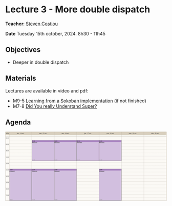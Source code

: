 # Lecture 3 - More double dispatch
**Teacher**: [Steven Costiou](https://kloum.io/costiou)

**Date** Tuesday 15th october, 2024. 8h30 - 11h45

## Objectives

- Deeper in double dispatch

## Materials

Lectures are available in video and pdf:

- M9-5 [Learning from a Sokoban implementation](https://advanced-design-mooc.pharo.org/#module9) (if not finished)
- M7-8 [Did You really Understand Super?](https://advanced-design-mooc.pharo.org/#module7)

## Agenda

![img](/Week-03-Object-Oriented-Programming-October-14-18-2024/week-03-agenda.png)   